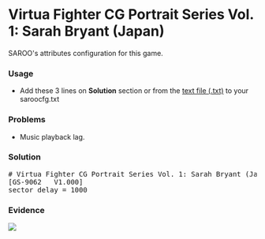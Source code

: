 # Virtua Fighter CG Portrait Series Vol. 1: Sarah Bryant (Japan)

SAROO's attributes configuration for this game.

### Usage

- Add these 3 lines on **Solution** section or from the [text file (.txt)](./config.txt) to your saroocfg.txt

### Problems

- Music playback lag.

### Solution

<pre># Virtua Fighter CG Portrait Series Vol. 1: Sarah Bryant (Japan) (1M)
[GS-9062   V1.000]
sector_delay = 1000</pre>

### Evidence

[![](https://img.youtube.com/vi/DA34s8--jDI/0.jpg)](https://youtu.be/DA34s8--jDI)
